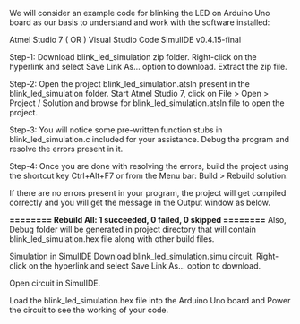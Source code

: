 We will consider an example code for blinking the LED on Arduino Uno board as our basis to understand and work with the software installed:

Atmel Studio 7 ( OR ) Visual Studio Code
SimulIDE v0.4.15-final

Step-1: Download blink_led_simulation zip folder. Right-click on the hyperlink and select Save Link As... option to download. Extract the zip file.

Step-2: Open the project blink_led_simulation.atsln present in the blink_led_simulation folder. Start Atmel Studio 7, click on File > Open > Project / Solution and browse for blink_led_simulation.atsln file to open the project.

Step-3: You will notice some pre-written function stubs in blink_led_simulation.c included for your assistance. Debug the program and resolve the errors present in it.

Step-4: Once you are done with resolving the errors, build the project using the shortcut key Ctrl+Alt+F7 or from the Menu bar: Build > Rebuild solution.

If there are no errors present in your program, the project will get compiled correctly and you will get the message in the Output window as below.


**======== Rebuild All: 1 succeeded, 0 failed, 0 skipped ========**
Also, Debug folder will be generated in project directory that will contain blink_led_simulation.hex file along with other build files.

Simulation in SimulIDE
Download blink_led_simulation.simu circuit. Right-click on the hyperlink and select Save Link As... option to download.

Open circuit in SimulIDE.

Load the blink_led_simulation.hex file into the Arduino Uno board and Power the circuit to see the working of your code.

